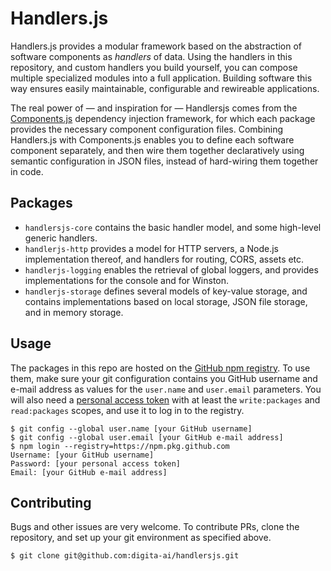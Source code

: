 # Handlers.js

Handlers.js provides a modular framework based on the abstraction of software components as _handlers_ of data. Using the handlers in this repository, and custom handlers you build yourself, you can compose multiple specialized modules into a full application. Building software this way ensures easily maintainable, configurable and rewireable applications.

The real power of — and inspiration for — Handlersjs comes from the [Components.js](https://componentsjs.readthedocs.io) dependency injection framework, for which each package provides the necessary component configuration files. Combining Handlers.js with Components.js enables you to define each software component separately, and then wire them together declaratively using semantic configuration in JSON files, instead of hard-wiring them together in code.

## Packages

- `handlersjs-core` contains the basic handler model, and some high-level generic handlers.
- `handlerjs-http` provides a model for HTTP servers, a Node.js implementation thereof, and handlers for routing, CORS, assets etc.
- `handlerjs-logging` enables the retrieval of global loggers, and provides implementations for the console and for Winston.
- `handlerjs-storage` defines several models of key-value storage, and contains implementations based on local storage, JSON file storage, and in memory storage.

## Usage

The packages in this repo are hosted on the [GitHub npm registry](https://docs.github.com/en/packages/working-with-a-github-packages-registry/working-with-the-npm-registry). To use them, make sure your git configuration contains you GitHub username and e-mail address as values for the `user.name` and `user.email` parameters. You will also need a [personal access token](https://github.com/settings/tokens) with at least the `write:packages` and `read:packages` scopes, and use it to log in to the registry.

```
$ git config --global user.name [your GitHub username]
$ git config --global user.email [your GitHub e-mail address]
$ npm login --registry=https://npm.pkg.github.com
Username: [your GitHub username]
Password: [your personal access token]
Email: [your GitHub e-mail address]
```

## Contributing

Bugs and other issues are very welcome. To contribute PRs, clone the repository, and set up your git environment as specified above.

```
$ git clone git@github.com:digita-ai/handlersjs.git
```
